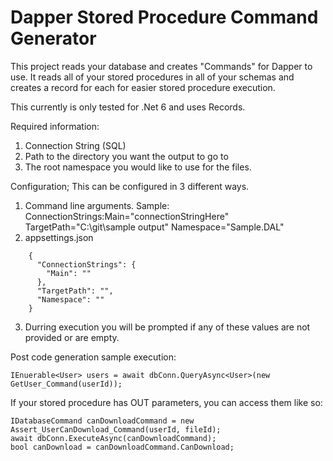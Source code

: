 ﻿# Dapper Stored Procedure Command Generator
This project reads your database and creates "Commands" for Dapper to use. It reads all of your stored procedures in all of your schemas and creates a record for each for easier stored procedure execution.

This currently is only tested for .Net 6 and uses Records.

Required information:
  1) Connection String (SQL)
  2) Path to the directory you want the output to go to
  3) The root namespace you would like to use for the files.

Configuration; This can be configured in 3 different ways.
  1) Command line arguments. Sample: ConnectionStrings:Main="connectionStringHere" TargetPath="C:\git\sample output\" Namespace="Sample.DAL"
  2) appsettings.json
```
    {
      "ConnectionStrings": {
        "Main": ""
      },
      "TargetPath": "",
      "Namespace": "" 
    }
```
  3) Durring execution you will be prompted if any of these values are not provided or are empty.


Post code generation sample execution:

`IEnuerable<User> users = await dbConn.QueryAsync<User>(new GetUser_Command(userId));`

If your stored procedure has OUT parameters, you can access them like so:

```
IDatabaseCommand canDownloadCommand = new Assert_UserCanDownload_Command(userId, fileId);
await dbConn.ExecuteAsync(canDownloadCommand);  
bool canDownload = canDownloadCommand.CanDownload;
```
